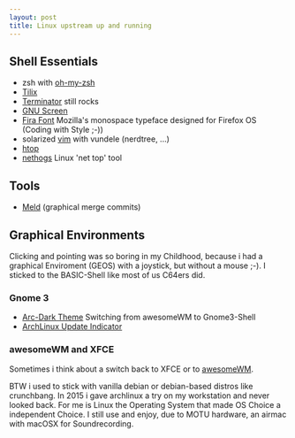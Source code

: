 ```yaml
---
layout: post
title: Linux upstream up and running 
---
```



## Shell Essentials

- zsh with [oh-my-zsh](http://ohmyz.sh/)
- [Tilix](https://github.com/gnunn1/tilix)
- [Terminator](https://launchpad.net/terminator/) still rocks  
- [GNU Screen](https://www.gnu.org/software/screen/)
- [Fira Font](https://github.com/mozilla/Fira) Mozilla's monospace typeface designed for Firefox OS (Coding with Style ;-)) 
- solarized [vim](https://www.vim.org/) with vundele (nerdtree, ...) 
- [htop](http://hisham.hm/htop/)
- [nethogs](https://github.com/raboof/nethogs) Linux 'net top' tool


## Tools

- [Meld](http://meldmerge.org/) (graphical merge commits)


## Graphical Environments

Clicking and pointing was so boring in my Childhood, because i had a graphical Enviroment (GEOS) with a joystick, but without a mouse ;-). I sticked to the BASIC-Shell like most of us C64ers did.  


### Gnome 3 

- [Arc-Dark Theme](https://github.com/nicohood/arc-theme) Switching from awesomeWM to Gnome3-Shell 
- [ArchLinux Update Indicator](https://extensions.gnome.org/extension/1010/archlinux-updates-indicator/)


### awesomeWM and XFCE 

Sometimes i think about a switch back to XFCE or to [awesomeWM](https://awesomewm.org/).  

BTW i used to stick with vanilla debian or debian-based distros like crunchbang. In 2015 i gave archlinux a try on my workstation and never looked back. For me is Linux the Operating System that made OS Choice a independent Choice. I still use and enjoy, due to MOTU hardware, an airmac with macOSX for Soundrecording.  

